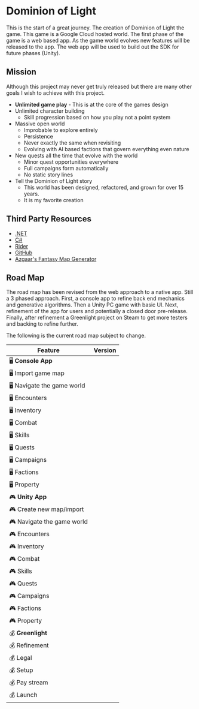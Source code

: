 # Dominion of Light

This is the start of a great journey. The creation of Dominion of Light the game. This game is a Google Cloud hosted world. The first phase of the game is a web based app. As the game world evolves new features will be released to the app. The web app will be used to build out the SDK for future phases (Unity).

## Mission

Although this project may never get truly released but there are many other goals I wish to achieve with this project.

- __Unlimited game play__ - This is at the core of the games design
- Unlimited character building
  - Skill progression based on how you play not a point system
- Massive open world
  - Improbable to explore entirely
  - Persistence
  - Never exactly the same when revisiting
  - Evolving with AI based factions that govern everything even nature
- New quests all the time that evolve with the world
  - Minor quest opportunities everywhere
  - Full campaigns form automatically
  - No static story lines
- Tell the Dominion of Light story
  - This world has been designed, refactored, and grown for over 15 years.
  - It is my favorite creation

## Third Party Resources

- [.NET](https://dotnet.microsoft.com/en-us/learn/dotnet/what-is-dotnet)
- [C#](https://docs.microsoft.com/en-us/dotnet/csharp/tour-of-csharp/)
- [Rider](https://www.jetbrains.com/rider/)
- [GitHub](https://github.com/)
- [Azgaar's Fantasy Map Generator](https://azgaar.github.io/Fantasy-Map-Generator/)

## Road Map

The road map has been revised from the web approach to a native app. Still a 3 phased approach. First, a console app to refine back end mechanics and generative algorithms.
Then a Unity PC game with basic UI. Next, refinement of the app for users and potentially a closed door pre-release.
Finally, after refinement a Greenlight project on Steam to get more testers and backing to refine further.

The following is the current road map subject to change.

| Feature                   | Version |
| ------------------------- | ------- |
| 🖥️ __Console App__         |         |
| 🖥️ Import game map         |         |
| 🖥️ Navigate the game world |         |
| 🖥️ Encounters              |         |
| 🖥️ Inventory               |         |
| 🖥️ Combat                  |         |
| 🖥️ Skills                  |         |
| 🖥️ Quests                  |         |
| 🖥️ Campaigns               |         |
| 🖥️ Factions                |         |
| 🖥️ Property                |         |
| 🎮 __Unity App__           |         |
| 🎮 Create new map/import   |         |
| 🎮 Navigate the game world |         |
| 🎮 Encounters              |         |
| 🎮 Inventory               |         |
| 🎮 Combat                  |         |
| 🎮 Skills                  |         |
| 🎮 Quests                  |         |
| 🎮 Campaigns               |         |
| 🎮 Factions                |         |
| 🎮 Property                |         |
| 💰 __Greenlight__          |         |
| 💰 Refinement              |         |
| 💰 Legal                   |         |
| 💰 Setup                   |         |
| 💰 Pay stream              |         |
| 💰 Launch                  |         |
